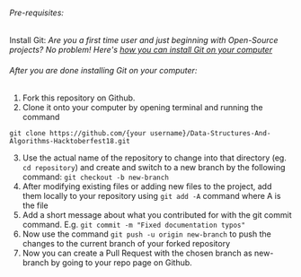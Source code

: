  ###### Pre-requisites:
Install Git: 
*Are you a first time user and just beginning with Open-Source projects? No problem! Here's [how you can install Git on your computer](https://www.digitalocean.com/community/tutorials/how-to-contribute-to-open-source-getting-started-with-git)*

###### After you are done installing Git on your computer:

1. Fork this repository on Github.
2. Clone it onto your computer by opening terminal and running the command
```
git clone https://github.com/{your username}/Data-Structures-And-Algorithms-Hacktoberfest18.git
```
3. Use the actual name of the repository to change into that directory (eg. `cd repository`) and create and switch to a new branch by the following command:
`git checkout -b new-branch`
4. After modifying existing files or adding new files to the project, add them locally to your repository using `git add -A` command where A is the file
5. Add a short message about what you contributed for with the git commit command. E.g. `git commit -m "Fixed documentation typos"`
6. Now use the command `git push -u origin new-branch` to push the changes to the current branch of your forked repository
7. Now you can create a Pull Request with the chosen branch as new-branch by going to your repo page on Github.
